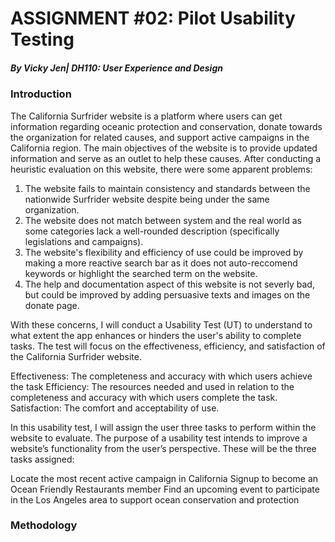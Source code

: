 # ASSIGNMENT #02: Pilot Usability Testing
##### _By Vicky Jen| DH110: User Experience and Design_

### Introduction
The California Surfrider website is a platform where users can get information regarding oceanic protection and conservation, donate towards the organization for related causes, and support active campaigns in the California region. The main objectives of the website is to provide updated information and serve as an outlet to help these causes. After conducting a heuristic evaluation on this website, there were some apparent problems: 

1. The website fails to maintain consistency and standards between the nationwide Surfrider website despite being under the same organization. 
2. The website does not match between system and the real world as some categories lack a well-rounded description (specifically legislations and campaigns).
3. The website's flexibility and efficiency of use could be improved by making a more reactive search bar as it does not auto-reccomend keywords or highlight the searched term on the website. 
4. The help and documentation aspect of this website is not severly bad, but could be improved by adding persuasive texts and images on the donate page.   

With these concerns, I will conduct a Usability Test (UT) to understand to what extent the app enhances or hinders the user's ability to complete tasks. The test will focus on the effectiveness, efficiency, and satisfaction of the California Surfrider website. 

Effectiveness: The completeness and accuracy with which users achieve the task
Efficiency: The resources needed and used in relation to the completeness and accuracy with which users complete the task.
Satisfaction: The comfort and acceptability of use.

In this usability test, I will assign the user three tasks to perform within the website to evaluate. The purpose of a usability test intends to improve a website’s functionality from the user’s perspective. These will be the three tasks assigned:

Locate the most recent active campaign in California 
Signup to become an Ocean Friendly Restaurants member
Find an upcoming event to participate in the Los Angeles area to support ocean conservation and protection

### Methodology 


